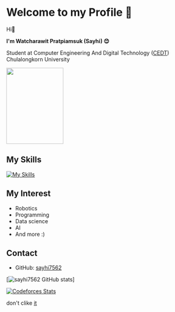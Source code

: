 # Welcome to my Profile 🎉

Hi👋

**I'm Watcharawit Pratpiamsuk (Sayhi) 😊**

Student at Computer Engineering And Digital Technology ([CEDT](https://github.com/CEDT-Chula)) Chulalongkorn University


<img src="https://media.tenor.com/hZhSo1hoEokAAAAi/line-friends-brown-bear.gif" width="150" height="200" />

## My Skills

[![My Skills](https://skillicons.dev/icons?i=c,cpp,discord,ps,python,arduino)](https://skillicons.dev)



## My Interest
- Robotics
- Programming
- Data science
- AI
- And more :)

## Contact
- GitHub: [sayhi7562]([#contact](https://github.com/sayhi7562))


[![sayhi7562 GitHub stats](https://github-readme-stats.vercel.app/api?username=sayhi7562)]

[![Codeforces Stats](https://codeforces-readme-stats.vercel.app/api/card?username=sayhi7562)](https://codeforces.com/profile/sayhi7562)

don't clike [it](https://cdn.discordapp.com/attachments/1263741140427997210/1276438118500667392/dae.png?ex=66c98722&is=66c835a2&hm=5449148171ae4319f883676f23164d2d76b835f36fc277e76a9907e6321d7529&)